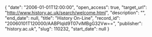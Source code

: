 {
  "date": "2006-01-01T12:00:00", 
  "open_access": true, 
  "target_url": "http://www.history.ac.uk/search/welcome.html", 
  "description": "", 
  "end_date": null, 
  "title": "History On-Line", 
  "record_id": "20060101T120000/AABPIqld9T07vlMBgG32Vw==", 
  "publisher": "history.ac.uk", 
  "slug": 110232, 
  "start_date": null
}

